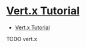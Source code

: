 # [Vert.x Tutorial](http://tutorials.jenkov.com/vert.x/index.html)

- [Vert.x Tutorial](#vertx-tutorial)








TODO vert.x